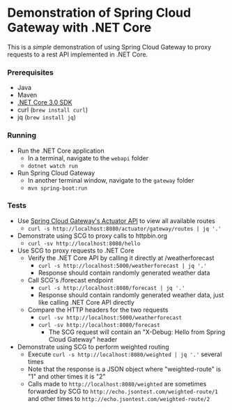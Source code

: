 # Demonstration of Spring Cloud Gateway with .NET Core

This is a _simple_ demonstration of using Spring Cloud Gateway to proxy requests to a rest API implemented in .NET Core.

### Prerequisites

- Java
- Maven
- [.NET Core 3.0 SDK](https://dotnet.microsoft.com/download)
- curl (`brew install curl`)
- jq (`brew install jq`)

### Running

- Run the .NET Core application
  - In a terminal, navigate to the `webapi` folder
  - `dotnet watch run`
- Run Spring Cloud Gateway
  - In another terminal window, navigate to the `gateway` folder
  - `mvn spring-boot:run`

### Tests
- Use [Spring Cloud Gateway's Actuator API](https://cloud.spring.io/spring-cloud-gateway/multi/multi__actuator_api.html#_actuator_api) to view all available routes
  - `curl -s http://localhost:8080/actuator/gateway/routes | jq '.'`
- Demonstrate using SCG to proxy calls to httpbin.org
  - `curl -sv http://localhost:8080/hello`
- Use SCG to proxy requests to .NET Core
  - Verify the .NET Core API by calling it directly at /weatherforecast
    - `curl -s http://localhost:5000/weatherforecast | jq '.'`
    - Response should contain randomly generated weather data
  - Call SCG's /forecast endpoint
    - `curl -s http://localhost:8080/forecast | jq '.'`
    - Response should contain randomly generated weather data, just like calling .NET Core API directly
  - Compare the HTTP headers for the two requests
    - `curl -sv http://localhost:5000/weatherforecast`
    - `curl -sv http://localhost:8080/forecast`
      - The SCG request will contain an "X-Debug: Hello from Spring Cloud Gateway" header
- Demonstrate using SCG to perform weighted routing
  - Execute `curl -s http://localhost:8080/weighted | jq '.'` several times
  - Note that the response is a JSON object where "weighted-route" is "1" and other times it is "2"
  - Calls made to `http://localhost:8080/weighted` are sometimes forwarded by SCG to `http://echo.jsontest.com/weighted-route/1` and other times to `http://echo.jsontest.com/weighted-route/2`